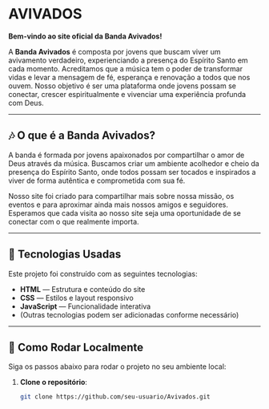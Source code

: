 # AVIVADOS

 **Bem-vindo ao site oficial da Banda Avivados!** 

A **Banda Avivados** é composta por jovens que buscam viver um avivamento verdadeiro, experienciando a presença do Espírito Santo em cada momento. Acreditamos que a música tem o poder de transformar vidas e levar a mensagem de fé, esperança e renovação a todos que nos ouvem. Nosso objetivo é ser uma plataforma onde jovens possam se conectar, crescer espiritualmente e vivenciar uma experiência profunda com Deus.

---


## 🎶 O que é a Banda Avivados?

A banda é formada por jovens apaixonados por compartilhar o amor de Deus através da música. Buscamos criar um ambiente acolhedor e cheio da presença do Espírito Santo, onde todos possam ser tocados e inspirados a viver de forma autêntica e comprometida com sua fé.

Nosso site foi criado para compartilhar mais sobre nossa missão, os eventos e para aproximar ainda mais nossos amigos e seguidores. Esperamos que cada visita ao nosso site seja uma oportunidade de se conectar com o que realmente importa.

---

## 🚀 Tecnologias Usadas

Este projeto foi construído com as seguintes tecnologias:

- **HTML** — Estrutura e conteúdo do site
- **CSS** — Estilos e layout responsivo
- **JavaScript** — Funcionalidade interativa
- (Outras tecnologias podem ser adicionadas conforme necessário)

---

## 🔧 Como Rodar Localmente

Siga os passos abaixo para rodar o projeto no seu ambiente local:

1. **Clone o repositório**:
   ```bash
   git clone https://github.com/seu-usuario/Avivados.git
